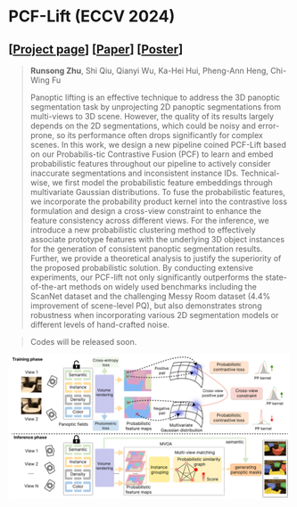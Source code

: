 # PCF-Lift (ECCV 2024)
## [[Project page]()] [[Paper]()] [[Poster](https://github.com/Runsong123/PCF-Lift/blob/main/assets/Poster_PCF_Lift.pdf)]

> **Runsong Zhu**, Shi Qiu, Qianyi Wu, Ka-Hei Hui, Pheng-Ann Heng, Chi-Wing Fu
> 
> Panoptic lifting is an effective technique to address the 3D panoptic segmentation task by unprojecting 2D panoptic segmentations from multi-views to 3D scene. However, the quality of its results largely depends on the 2D segmentations, which could be noisy and error-prone, so its performance often drops significantly for complex scenes. In this work, we design a new pipeline coined PCF-Lift based on our Probabilis-tic Contrastive Fusion (PCF) to learn and embed probabilistic features throughout our pipeline to actively consider inaccurate segmentations and inconsistent instance IDs. Technical-wise, we first model the probabilistic feature embeddings through multivariate Gaussian distributions. To fuse the probabilistic features, we incorporate the probability product kernel into the contrastive loss formulation and design a cross-view constraint to enhance the feature consistency across different views. For the inference, we introduce a new probabilistic clustering method to effectively associate prototype features with the underlying 3D object instances for the generation of consistent panoptic segmentation results. Further, we provide a theoretical analysis to justify the superiority of the proposed probabilistic solution. By conducting extensive experiments, our PCF-lift not only significantly outperforms the state-of-the-art methods on widely used benchmarks including the ScanNet dataset and the challenging Messy Room dataset (4.4% improvement of scene-level PQ), but also demonstrates strong robustness when incorporating various 2D segmentation models or different levels of hand-crafted noise.

> Codes will be released soon.

![image](https://github.com/Runsong123/PCF-Lift/blob/main/assets/Overview.png)




